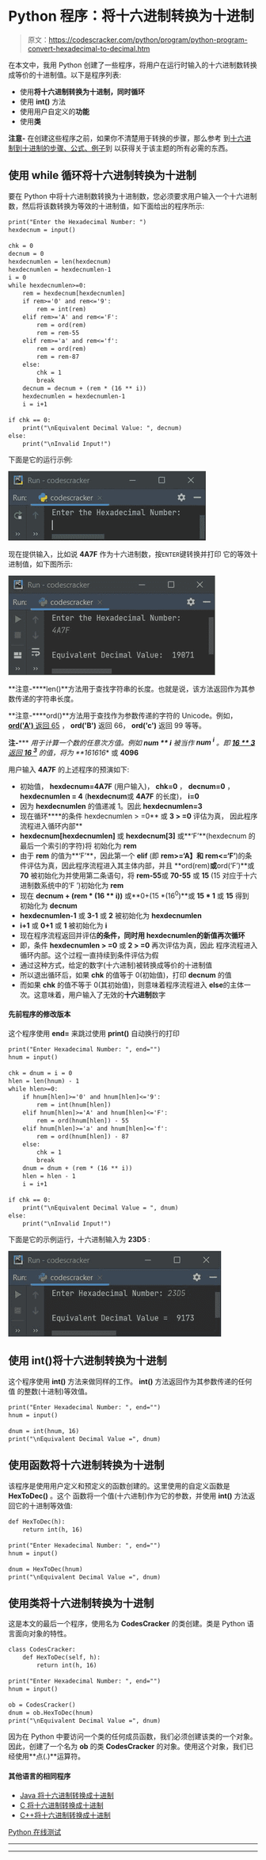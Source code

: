 # Python 程序：将十六进制转换为十进制

> 原文：<https://codescracker.com/python/program/python-program-convert-hexadecimal-to-decimal.htm>

在本文中，我用 Python 创建了一些程序，将用户在运行时输入的十六进制数转换成等价的十进制值。以下是程序列表:

*   使用**将十六进制转换为十进制，同时循环**
*   使用 **int()** 方法
*   使用用户自定义的**功能**
*   使用**类**

**注意-** 在创建这些程序之前，如果你不清楚用于转换的步骤，那么参考 到[十六进制到十进制的步骤、公式、例子](/computer-fundamental/hexadecimal-to-decimal.htm)到 以获得关于该主题的所有必需的东西。

## 使用 while 循环将十六进制转换为十进制

要在 Python 中将十六进制数转换为十进制数，您必须要求用户输入一个十六进制数，然后将该数转换为等效的十进制值，如下面给出的程序所示:

```
print("Enter the Hexadecimal Number: ")
hexdecnum = input()

chk = 0
decnum = 0
hexdecnumlen = len(hexdecnum)
hexdecnumlen = hexdecnumlen-1
i = 0
while hexdecnumlen>=0:
    rem = hexdecnum[hexdecnumlen]
    if rem>='0' and rem<='9':
        rem = int(rem)
    elif rem>='A' and rem<='F':
        rem = ord(rem)
        rem = rem-55
    elif rem>='a' and rem<='f':
        rem = ord(rem)
        rem = rem-87
    else:
        chk = 1
        break
    decnum = decnum + (rem * (16 ** i))
    hexdecnumlen = hexdecnumlen-1
    i = i+1

if chk == 0:
    print("\nEquivalent Decimal Value: ", decnum)
else:
    print("\nInvalid Input!")
```

下面是它的运行示例:

![hexadecimal to decimal python](img/9d1dc3afa6aa2ba0159735c3fee987e7.png)

现在提供输入，比如说 **4A7F** 作为十六进制数，按`ENTER`键转换并打印 它的等效十进制值，如下图所示:

![convert hexadecimal to decimal python](img/042dcd426ddd9476407cc7c9e624692d.png)

**注意-****len()**方法用于查找字符串的长度。也就是说，该方法返回作为其参数传递的字符串长度。

**注意-****ord()**方法用于查找作为参数传递的字符的 Unicode。例如， <u>**ord('A')** 返回 65</u> ， **ord('B')** 返回 66， **ord('c')** 返回 99 等等。

**注-***** ***用于计算一个数的任意次方值。例如 **num ** i** 被当作 **num <sup>i</sup>** 。即 <u>**16 ** 3** 返回 **16 <sup>3</sup>**</u> 的值，将为 **16*16*16** 或 **4096**

用户输入 **4A7F** 的上述程序的预演如下:

*   初始值， **hexdecnum=4A7F** (用户输入)， **chk=0** ， **decnum=0** ，**hexdecnumlen = 4** (**hexdecnum**或 **4A7F** 的长度)， **i=0**
*   因为 **hexdecnumlen** 的值递减 1。因此 **hexdecnumlen=3**
*   现在循环****的条件 hexdecnumlen > =0** 或 **3 > =0** 评估为真， 因此程序流程进入循环内部**
*   **hexdecnum[hexdecnumlen]** 或 **hexdecnum[3]** 或**‘F’**(hexdecnum 的最后一个索引的字符)将 初始化为 **rem**
*   由于 **rem** 的值为**‘F’**，因此第一个 **elif** (即 **rem>=‘A】和 rem<=‘F’**)的条件评估为真，因此程序流程进入其主体内部，并且 **ord(rem)**或**ord(‘F’)**或 **70** 被初始化为并使用第二条语句，将 **rem-55**或 **70-55** 或 **15** (15 对应于十六进制数系统中的‘F ’)初始化为 **rem**
*   现在 **decnum + (rem * (16 ** i))** 或**0+(15 *(16<sup>0</sup>)**或 **15 * 1** 或 **15** 得到 初始化为 **decnum**
*   **hexdecnumlen-1** 或 **3-1** 或 **2** 被初始化为 **hexdecnumlen**
*   **i+1** 或 **0+1** 或 **1** 被初始化为 **i**
*   现在程序流程返回并评估**的条件，同时用 **hexdecnumlen**的新值再次循环**
*   即，条件 **hexdecnumlen > =0** 或 **2 > =0** 再次评估为真，因此 程序流程进入循环内部。这个过程一直持续到条件评估为假
*   通过这种方式，给定的数字(十六进制)被转换成等价的十进制值
*   所以退出循环后，如果 **chk** 的值等于 0(初始值)，打印 **decnum** 的值
*   而如果 **chk** 的值不等于 0(其初始值)，则意味着程序流程进入 **else**的主体一次。这意味着，用户输入了无效的**十六进制**数字

#### 先前程序的修改版本

这个程序使用 **end=** 来跳过使用 **print()** 自动换行的打印

```
print("Enter Hexadecimal Number: ", end="")
hnum = input()

chk = dnum = i = 0
hlen = len(hnum) - 1
while hlen>=0:
    if hnum[hlen]>='0' and hnum[hlen]<='9':
        rem = int(hnum[hlen])
    elif hnum[hlen]>='A' and hnum[hlen]<='F':
        rem = ord(hnum[hlen]) - 55
    elif hnum[hlen]>='a' and hnum[hlen]<='f':
        rem = ord(hnum[hlen]) - 87
    else:
        chk = 1
        break
    dnum = dnum + (rem * (16 ** i))
    hlen = hlen - 1
    i = i+1

if chk == 0:
    print("\nEquivalent Decimal Value = ", dnum)
else:
    print("\nInvalid Input!")
```

下面是它的示例运行，十六进制输入为 **23D5** :

![python convert hexadecimal to decimal](img/6503c4d467b8da781113e1f175addf41.png)

## 使用 int()将十六进制转换为十进制

这个程序使用 **int()** 方法来做同样的工作。 **int()** 方法返回作为其参数传递的任何值 的整数(十进制)等效值。

```
print("Enter Hexadecimal Number: ", end="")
hnum = input()

dnum = int(hnum, 16)
print("\nEquivalent Decimal Value =", dnum)
```

## 使用函数将十六进制转换为十进制

该程序是使用用户定义和预定义的函数创建的。这里使用的自定义函数是 **HexToDec()** 。这个 函数将一个值(十六进制)作为它的参数，并使用 **int()** 方法返回它的十进制等效值:

```
def HexToDec(h):
    return int(h, 16)

print("Enter Hexadecimal Number: ", end="")
hnum = input()

dnum = HexToDec(hnum)
print("\nEquivalent Decimal Value =", dnum)
```

## 使用类将十六进制转换为十进制

这是本文的最后一个程序，使用名为 **CodesCracker** 的类创建。类是 Python 语言面向对象的特性。

```
class CodesCracker:
    def HexToDec(self, h):
        return int(h, 16)

print("Enter Hexadecimal Number: ", end="")
hnum = input()

ob = CodesCracker()
dnum = ob.HexToDec(hnum)
print("\nEquivalent Decimal Value =", dnum)
```

因为在 Python 中要访问一个类的任何成员函数，我们必须创建该类的一个对象。因此，创建了一个名为 **ob** 的类 **CodesCracker** 的对象。使用这个对象，我们已经使用**点(.)**运算符。

#### 其他语言的相同程序

*   [Java 将十六进制转换成十进制](/java/program/java-program-convert-hexadecimal-to-decimal.htm)
*   [C 将十六进制转换成十进制](/c/program/c-program-convert-hexadecimal-to-decimal.htm)
*   [C++将十六进制转换成十进制](/cpp/program/cpp-program-convert-hexadecimal-to-decimal.htm)

[Python 在线测试](/exam/showtest.php?subid=10)

* * *

* * *